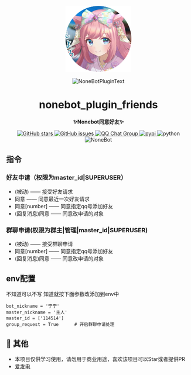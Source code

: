 <div align="center">
  <img src="https://raw.githubusercontent.com/Agnes4m/nonebot_plugin_l4d2_server/main/image/logo.png" width="180" height="180"  alt="AgnesDigitalLogo">
  <br>
  <p><img src="https://s2.loli.net/2022/06/16/xsVUGRrkbn1ljTD.png" width="240" alt="NoneBotPluginText"></p>
</div>

<div align="center">

# nonebot_plugin_friends

__✨Nonebot同意好友✨__

<a href="https://github.com/Agnes4m/nonebot_plugin_friends/stargazers">
        <img alt="GitHub stars" src="https://img.shields.io/github/stars/Agnes4m/nonebot_plugin_friends" alt="stars">
</a>
<a href="https://github.com/Agnes4m/nonebot_plugin_friends/issues">
        <img alt="GitHub issues" src="https://img.shields.io/github/issues/Agnes4m/nonebot_plugin_friends" alt="issues">
</a>
<a href="https://jq.qq.com/?_wv=1027&k=HdjoCcAe">
        <img src="https://img.shields.io/badge/QQ%E7%BE%A4-399365126-orange?style=flat-square" alt="QQ Chat Group">
</a>
<a href="https://pypi.python.org/pypi/nonebot_plugin_friends">
        <img src="https://img.shields.io/pypi/v/nonebot_plugin_friends.svg" alt="pypi">
</a>
    <img src="https://img.shields.io/badge/python-3.8+-blue.svg" alt="python">
    <img src="https://img.shields.io/badge/nonebot-2.0.0-red.svg" alt="NoneBot">
</div>

## 指令

### 好友申请（权限为master_id|SUPERUSER）

- (被动) —— 接受好友请求
- 同意 —— 同意最近一次好友请求
- 同意[number] —— 同意指定qq号添加好友
- (回复消息)同意 —— 同意改申请的对象

### 群聊申请(权限为群主|管理|master_id|SUPERUSER)

- (被动) —— 接受群聊申请
- 同意[number] —— 同意指定qq号添加好友
- (回复消息)同意 —— 同意改申请的对象

## env配置

不知道可以不写
知道就按下面参数改添加到env中

    bot_nickname = '宁宁'
    master_nickname = '主人'
    master_id = ['114514']
    group_request = True      # 开启群聊申请处理


## 🙈 其他

- 本项目仅供学习使用，请勿用于商业用途，喜欢该项目可以Star或者提供PR
- [爱发电](https://afdian.net/a/agnes_digital)

